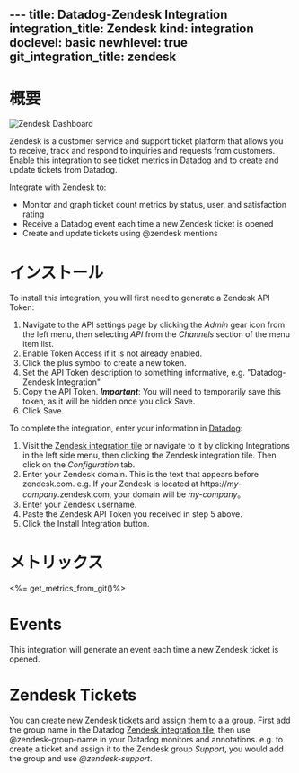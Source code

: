 --- title: Datadog-Zendesk Integration integration_title: Zendesk kind: integration doclevel: basic newhlevel: true
git_integration_title: zendesk
---
# 概要

![Zendesk Dashboard](/static/images/zendesk_dash.png)

Zendesk is a customer service and support ticket platform that allows you to receive, track and respond to inquiries and requests from customers. Enable this integration to see ticket metrics in Datadog and to create and update tickets from Datadog.

Integrate with Zendesk to:

* Monitor and graph ticket count metrics by status, user, and satisfaction rating
* Receive a Datadog event each time a new Zendesk ticket is opened
* Create and update tickets using @zendesk mentions

# インストール

To install this integration, you will first need to generate a Zendesk API Token:

1. Navigate to the API settings page by clicking the *Admin* gear icon from the left menu, then selecting *API* from the *Channels* section of the menu item list.
1. Enable Token Access if it is not already enabled.
1. Click the plus symbol to create a new token.
1. Set the API Token description to something informative, e.g. "Datadog-Zendesk Integration"
1. Copy the API Token. ***Important***: You will need to temporarily save this token, as it will be hidden once you click Save.
1. Click Save.

To complete the integration, enter your information in [Datadog](https://app.datadoghq.com):

1. Visit the [Zendesk integration tile](https://app.datadoghq.com/account/settings#integrations/zendesk) or navigate to it by clicking Integrations in the left side menu, then clicking the Zendesk integration tile. Then click on the *Configuration* tab.
1. Enter your Zendesk domain. This is the text that appears before zendesk.com. e.g. If your Zendesk is located at https://*my-company*.zendesk.com, your domain will be *my-company*。
1. Enter your Zendesk username.
1. Paste the Zendesk API Token you received in step 5 above.
1. Click the Install Integration button.

# メトリックス

<%= get_metrics_from_git()%>

# Events

This integration will generate an event each time a new Zendesk ticket is opened.

# Zendesk Tickets

You can create new Zendesk tickets and assign them to a a group. First add the group name in the Datadog [Zendesk integration tile](https://app.datadoghq.com/account/settings#integrations/zendesk), then use @zendesk-group-name in your Datadog monitors and annotations. e.g. to create a ticket and assign it to the Zendesk group *Support*, you would add the group and use *@zendesk-support*.
